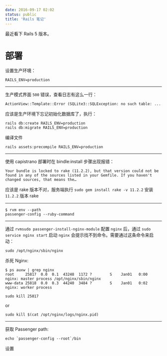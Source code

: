 ```yaml
---
date: 2016-09-17 02:02
status: public
title: 'Rails 笔记'
---
```


最近看下 Rails 5 版本。
# 部署
设置生产环境：
```
RAILS_ENV=production  
```
------
生产模式界面 `500` 错误，查看日志有这么一行：
```
ActionView::Template::Error (SQLite3::SQLException: no such table: ...
```
应该是生产环境下忘记初始化数据库了，执行：
```
rails db:create RAILS_ENV=production
rails db:migrate RAILS_ENV=production
```
编译文件
```
rails assets:precompile RAILS_ENV=production
```
------
使用 capistrano 部署时在 bindle:install 步骤出现报错：
```
Your bundle is locked to rake (11.2.2), but that version could not be found in any of the sources listed in your Gemfile. If you haven't changed sources, that means the…
```
应该是 rake 版本不对，服务端执行 `sudo gem install rake -v 11.2.2` 安装 `11.2.2` 版本 rake

------
```
$ rvm env --path
passenger-config --ruby-command 
```

------
通过 `rvmsudo passenger-install-nginx-module` 配置 `nginx` 后，通过 ` sudo service nginx start ` 启动 `nginx` 会提示找不到命令。需要通过这条命令来启动：
```
sudo /opt/nginx/sbin/nginx
```
杀死 Nginx:
```
$ ps auxw | grep nginx
root     25817  0.0  0.1  43248  1172 ?        S    Jan01   0:00 nginx: master process /opt/nginx/sbin/nginx
www-data 25818  0.0  0.3  44240  3484 ?        S    Jan01   0:02 nginx: worker process
```
```
sudo kill 25817
```
or
```
sudo kill $(cat /opt/nginx/logs/nginx.pid)
```
------
获取 Passenger path: 
```
echo `passenger-config --root`/bin
```
设置